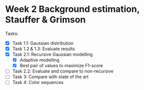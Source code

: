 # Week 2 Background estimation, Stauffer & Grimson

Tasks:

- [x] Task 1.1: Gaussian distribution 
- [x] Task 1.2 & 1.3: Evaluate results
- [x] Task 2.1: Recursive Gaussian modelling
  - [x] Adaptive modelling
  - [x] Best pair of values to maximize F1-score
- [ ] Task 2.2: Evaluate and compare to non-recursive
- [ ] Task 3: Compare with state of the art
- [ ] Task 4: Color sequences
